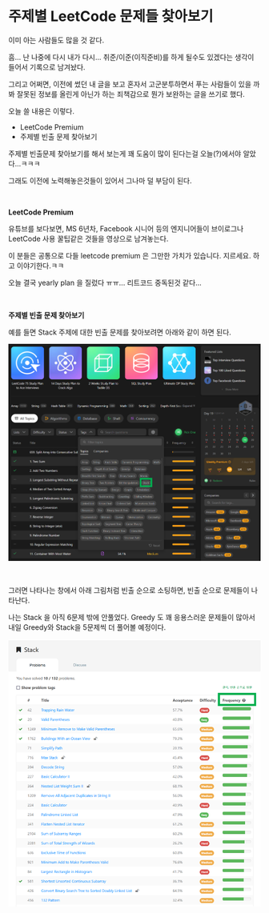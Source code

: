 # 주제별 LeetCode 문제들 찾아보기

이미 아는 사람들도 많을 것 같다.<br>

흠... 난 나중에 다시 내가 다시... 취준/이준(이직준비)를 하게 될수도 있겠다는 생각이 들어서 기록으로 남겨놨다.<br>

그리고 어쩌면, 이전에 썼던 내 글을 보고 혼자서 고군분투하면서 푸는 사람들이 있을 까봐 잘못된 정보를 올린게 아닌가 하는 죄책감으로 뭔가 보완하는 글을 쓰기로 했다.<br>

오늘 쓸 내용은 이렇다.

- LeetCode Premium
- 주제별 빈출 문제 찾아보기

주제별 빈출문제 찾아보기를 해서 보는게 꽤 도움이 많이 된다는걸 오늘(?)에서야 알았다...ㅋㅋㅋ<br>

그래도 이전에 노력해놓은것들이 있어서 그나마 덜 부담이 된다.<br>

<br>

**LeetCode Premium**<br>

유튜브를 보다보면, MS 6년차, Facebook 시니어 등의 엔지니어들이 브이로그나 LeetCode 사용 꿀팁같은 것들을 영상으로 남겨놓는다.<br>

이 분들은 공통으로 다들 leetcode premium 은 그만한 가치가 있습니다. 지르세요. 하고 이야기한다.ㅋㅋ<br>

오늘 결국 yearly plan 을 질렀다 ㅠㅠ... 리트코드 중독된것 같다...<br>

<br>

**주제별 빈출 문제 찾아보기**<br>

예를 들면 Stack 주제에 대한 빈출 문제를 찾아보려면 아래와 같이 하면 된다.<br>

![1](./img/1.png)

<br>

그러면 나타나는 창에서 아래 그림처럼 빈출 순으로 소팅하면, 빈출 순으로 문제들이 나타난다.<br>

나는 Stack 을 아직 6문제 밖에 안풀었다. Greedy 도 꽤 응용스러운 문제들이 많아서 내일 Greedy와 Stack을 5문제씩 더 풀어볼 예정이다.<br>

![1](./img/2.png)